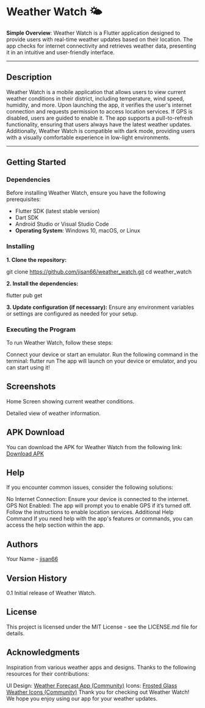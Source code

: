 # Weather Watch 🌤️

**Simple Overview**: Weather Watch is a Flutter application designed to provide users with real-time weather updates based on their location. The app checks for internet connectivity and retrieves weather data, presenting it in an intuitive and user-friendly interface.

---

## Description

Weather Watch is a mobile application that allows users to view current weather conditions in their district, including temperature, wind speed, humidity, and more. Upon launching the app, it verifies the user's internet connection and requests permission to access location services. If GPS is disabled, users are guided to enable it. The app supports a pull-to-refresh functionality, ensuring that users always have the latest weather updates. Additionally, Weather Watch is compatible with dark mode, providing users with a visually comfortable experience in low-light environments.

---

## Getting Started

### Dependencies

Before installing Weather Watch, ensure you have the following prerequisites:

- Flutter SDK (latest stable version)
- Dart SDK
- Android Studio or Visual Studio Code
- **Operating System**: Windows 10, macOS, or Linux

### Installing

**1. Clone the repository:**

git clone https://github.com/jisan66/weather_watch.git
cd weather_watch

**2. Install the dependencies:**

flutter pub get

**3. Update configuration (if necessary):** Ensure any environment variables or settings are configured as needed for your setup.

### Executing the Program

To run Weather Watch, follow these steps:

Connect your device or start an emulator.
Run the following command in the terminal:
flutter run
The app will launch on your device or emulator, and you can start using it!

## Screenshots
Home Screen showing current weather conditions.

Detailed view of weather information.

## APK Download
You can download the APK for Weather Watch from the following link: [Download APK](https://drive.google.com/file/d/1-Vt7Ancs60-KgDoYwo5ePYxdD3yOJo0f/view?usp=sharing)

## Help

If you encounter common issues, consider the following solutions:

No Internet Connection: Ensure your device is connected to the internet.
GPS Not Enabled: The app will prompt you to enable GPS if it’s turned off. Follow the instructions to enable location services.
Additional Help Command
If you need help with the app's features or commands, you can access the help section within the app.

## Authors

Your Name - [jisan66](https://www.github.com/jisan66)


## Version History

0.1
Initial release of Weather Watch.

## License
This project is licensed under the MIT License - see the LICENSE.md file for details.

## Acknowledgments
Inspiration from various weather apps and designs. Thanks to the following resources for their contributions:

UI Design: [Weather Forecast App (Community)](https://www.figma.com/design/xV3Tex877djuYGzyIb19m1/Weather-Forecast-App-(Community)?node-id=2-0&node-type=canvas&t=wz1DAkDdxNdWASau-0)
Icons: [Frosted Glass Weather Icons (Community)](https://www.figma.com/design/I0Xa7n7VoYMyjKr61c6RLQ/Frosted-Glass-Weather-Icons-(Community)?node-id=1-2&node-type=canvas&t=2wLxX2OFjaRljK6M-0 )
Thank you for checking out Weather Watch! We hope you enjoy using our app for your weather updates.

